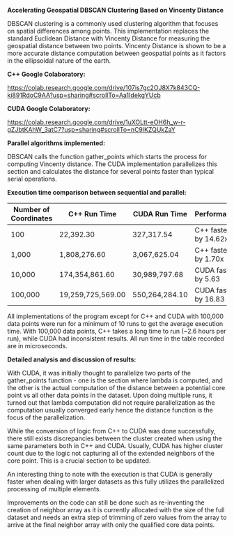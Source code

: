 **Accelerating Geospatial DBSCAN Clustering Based on Vincenty Distance**

DBSCAN clustering is a commonly used clustering algorithm that focuses on spatial differences among points. This implementation replaces the standard Euclidean Distance with Vincenty Distance for measuring the geospatial distance between two points. Vincenty Distance is shown to be a more accurate distance computation between geospatial points as it factors in the ellipsoidal nature of the earth.


**C++ Google Colaboratory:**

https://colab.research.google.com/drive/107is7gc2OJ8X7k843CQ-ki891RdoC9AA?usp=sharing#scrollTo=Aa1IdekgYUcb

**CUDA Google Colaboratory:**

https://colab.research.google.com/drive/1uXOLtt-eOH6h_w-r-gZJbtKAhW_3atC7?usp=sharing#scrollTo=nC9lKZQUkZaY


**Parallel algorithms implemented:**

DBSCAN calls the function gather_points which starts the process for computing Vincenty distance. The CUDA implementation parallelizes this section and calculates the distance for several points faster than typical serial operations.


**Execution time comparison between sequential and parallel:**

| Number of Coordinates | C++ Run Time | CUDA Run Time | Performance |
| --- | --- | --- | --- |
| 100 | 22,392.30 | 327,317.54 | C++ faster by 14.62x |
| 1,000 | 1,808,276.60 | 3,067,625.04 | C++ faster by 1.70x |
| 10,000 | 174,354,861.60 | 30,989,797.68 | CUDA faster by 5.63 |
| 100,000 | 19,259,725,569.00 | 550,264,284.10 | CUDA faster by 16.83 |

All implementations of the program except for C++ and CUDA with 100,000 data points were run for a minimum of 10 runs to get the average execution time. With 100,000 data points, C++ takes a long time to run (~2.6 hours per run), while CUDA had inconsistent results. All run time in the table recorded are in microseconds.

**Detailed analysis and discussion of results:**

With CUDA, it was initially thought to parallelize two parts of the gather_points function - one is the section where lambda is computed, and the other is the actual computation of the distance between a potential core point vs all other data points in the dataset. Upon doing multiple runs, it turned out that lambda computation did not require parallelization as the computation usually converged early hence the distance function is the focus of the parallelization.

While the conversion of logic from C++ to CUDA was done successfully, there still exists discrepancies between the cluster created when using the same parameters both in C++ and CUDA. Usually, CUDA has higher cluster count due to the logic not capturing all of the extended neighbors of the core point. This is a crucial section to be updated.

An interesting thing to note with the execution is that CUDA is generally faster when dealing with larger datasets as this fully utilizes the parallelized processing of multiple elements.

Improvements on the code can still be done such as re-inventing the creation of neighbor array as it is currently allocated with the size of the full dataset and needs an extra step of trimming of zero values from the array to arrive at the final neighbor array with only the qualified core data points.

